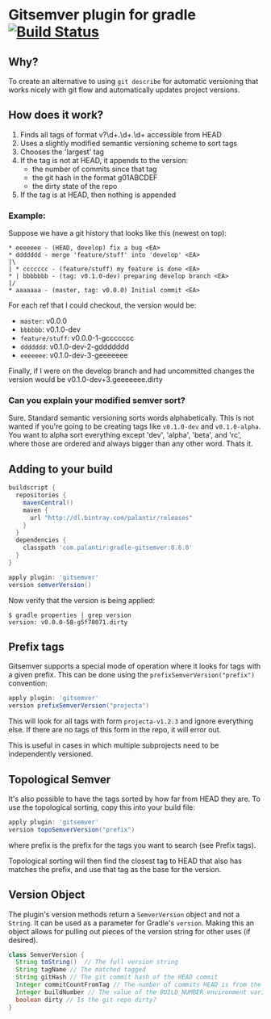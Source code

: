 # Gitsemver plugin for gradle [![Build Status](https://travis-ci.org/palantir/gradle-gitsemver.svg?branch=master)](https://travis-ci.org/palantir/gradle-gitsemver)

## Why?

To create an alternative to using `git describe` for automatic versioning that works nicely with git flow and automatically updates project versions.

## How does it work?

1. Finds all tags of format v?\d+\.\d+\.\d+ accessible from HEAD
2. Uses a slightly modified semantic versioning scheme to sort tags
3. Chooses the 'largest' tag
4. If the tag is not at HEAD, it appends to the version:
   * the number of commits since that tag
   * the git hash in the format g01ABCDEF
   * the dirty state of the repo
4. If the tag is at HEAD, then nothing is appended

### Example:

Suppose we have a git history that looks like this (newest on top):

```
* eeeeeee - (HEAD, develop) fix a bug <EA>
* ddddddd - merge 'feature/stuff' into 'develop' <EA>
|\
| * ccccccc - (feature/stuff) my feature is done <EA>
* | bbbbbbb - (tag: v0.1.0-dev) preparing develop branch <EA>
|/
* aaaaaaa - (master, tag: v0.0.0) Initial commit <EA>
```

For each ref that I could checkout, the version would be:

* `master`: v0.0.0
* `bbbbbb`: v0.1.0-dev
* `feature/stuff`: v0.0.0-1-gccccccc
* `ddddddd`: v0.1.0-dev-2-gddddddd
* `eeeeeee`: v0.1.0-dev-3-geeeeeee

Finally, if I were on the develop branch and had uncommitted changes the version would be v0.1.0-dev+3.geeeeeee.dirty

### Can you explain your modified semver sort?

Sure. Standard semantic versioning sorts words alphabetically. This is not wanted if you're going to be creating tags like `v0.1.0-dev` and `v0.1.0-alpha`. You want to alpha sort everything except 'dev', 'alpha', 'beta', and 'rc', where those are ordered and always bigger than any other word. Thats it.

## Adding to your build

```gradle
buildscript {
  repositories {
    mavenCentral()
    maven {
      url "http://dl.bintray.com/palantir/releases"
    }
  }
  dependencies {
    classpath 'com.palantir:gradle-gitsemver:0.6.0'
  }
}

apply plugin: 'gitsemver'
version semverVersion()
```

Now verify that the version is being applied:

```console
$ gradle properties | grep version
version: v0.0.0-58-g5f78071.dirty
```

## Prefix tags

Gitsemver supports a special mode of operation where it looks for tags with a given prefix. This can be done using the `prefixSemverVersion("prefix")` convention:

```gradle
apply plugin: 'gitsemver'
version prefixSemverVersion("projecta")
```

This will look for all tags with form `projecta-v1.2.3` and ignore everything else. If there are no tags of this form in the repo, it will error out.

This is useful in cases in which multiple subprojects need to be independently versioned.

## Topological Semver

It's also possible to have the tags sorted by how far from HEAD they are. To use the topological sorting, copy this into your build file:

```gradle
apply plugin: 'gitsemver'
version topoSemverVersion("prefix")
```
where prefix is the prefix for the tags you want to search (see Prefix tags).

Topological sorting will then find the closest tag to HEAD that also has matches the prefix, and use that tag as the base for the version.

## Version Object

The plugin's version methods return a ``SemverVersion`` object and not a ``String``.  It can be used as a parameter for Gradle's `version`.  Making this an object allows for pulling out pieces of the version string for other uses (if desired).

```java
class SemverVersion {
  String toString()  // The full version string
  String tagName // The matched tagged
  String gitHash // The git commit hash of the HEAD commit
  Integer commitCountFromTag // The number of commits HEAD is from the matched tag
  Integer buildNumber // The value of the BUILD_NUMBER environment variable
  boolean dirty // Is the git repo dirty?
}
```

